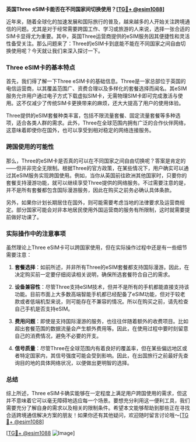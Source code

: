 **英国Three eSIM卡能否在不同国家间切换使用？[[TG💪+ @esim1088](https://t.me/s/esim1088)]**

近年来，随着全球化的加速发展和国际旅行的普及，越来越多的人开始关注跨境通信的问题。尤其是对于经常需要跨国工作、学习或旅游的人来说，选择一张合适的SIM卡显得尤为重要。其中，英国Three运营商提供的eSIM服务因其便捷性和灵活性备受关注。那么问题来了：Three的eSIM卡到底能不能在不同国家之间自由切换使用呢？今天就让我们来深入探讨一下。

### Three eSIM卡的基本特点

首先，我们得了解一下Three eSIM卡的基础信息。Three是一家总部位于英国的电信运营商，以其覆盖范围广、资费合理以及多样化的套餐选择而闻名。其eSIM服务允许用户通过电子方式下载虚拟SIM卡，无需物理SIM卡即可完成激活与使用。这不仅减少了传统SIM卡更换带来的麻烦，还大大提高了用户的使用体验。

Three提供的eSIM套餐种类丰富，包括不限流量套餐、固定流量套餐等多种选项，适合各类人群的需求。此外，Three在全球范围内拥有广泛的合作伙伴网络，这意味着即使你在国外，也可以享受到相对稳定的网络连接服务。

### 跨国使用的可能性

那么，Three的eSIM卡是否真的可以在不同国家之间自由切换呢？答案是肯定的——但并非完全无限制。根据Three的官方政策，在某些情况下，用户确实可以通过其eSIM服务实现跨国使用。例如，当你从英国前往欧洲其他国家时，只要你的套餐支持漫游功能，就可以继续享受Three提供的网络服务。不过需要注意的是，并不是所有套餐都包含国际漫游服务，因此在购买之前务必确认具体条款。

另外，如果你计划长期居住在国外，则可能需要考虑当地的法律要求及运营商规定。部分国家可能会对非本地居民使用外国运营商的服务有所限制，这时就需要提前做好功课了。

### 实际操作中的注意事项

虽然理论上Three eSIM卡可以跨国家使用，但在实际操作过程中还是有一些细节需要注意：

1. **套餐选择**：如前所述，并非所有Three的eSIM套餐都支持国际漫游。因此，在决定购买前一定要仔细阅读相关说明，确保所选套餐符合自己的需求。
   
2. **设备兼容性**：尽管Three支持eSIM技术，但并不是所有的手机都能直接支持该功能。目前市面上大多数高端智能手机都已经配备了eSIM功能，但对于较老款或者低端机型来说，则可能存在不兼容的情况。所以在购买之前，请先检查自己手机是否支持eSIM。

3. **费用问题**：即使是支持国际漫游的服务，也往往伴随着额外的收费项目。比如超出套餐范围的数据流量会产生额外费用等。因此，在使用过程中要时刻留意自己的消费情况，避免不必要的开支。

4. **信号质量**：尽管Three在全球范围内有着良好的覆盖率，但在某些偏远地区或者特定国家内，其信号强度可能会受到影响。因此，在出国旅行之前最好先查询目的地的具体网络状况，以便做出更明智的选择。

### 总结

综上所述，Three eSIM卡确实能够在一定程度上满足用户跨国使用的需求，但这并不意味着它可以毫无障碍地适应每一个场景。要想充分利用这一便利工具，我们需要充分了解自身的需求以及相关的限制条件。希望本文能够帮助到那些正在寻找合适跨境通信解决方案的朋友！如果你还有其他疑问，欢迎随时留言讨论哦～[[TG💪+ @esim1088](https://t.me/s/esim1088)]

[[TG💪+ @esim1088](https://t.me/s/esim1088) ![Image](https://i.postimg.cc/4NQfJmqS/Snipaste-2025-05-13-00-14-12.png)]